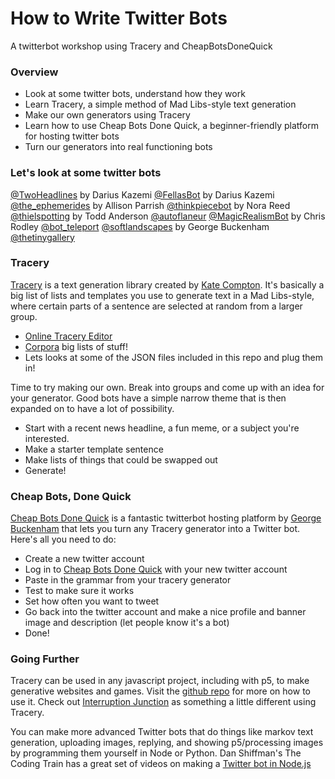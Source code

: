 # How to Write Twitter Bots
A twitterbot workshop using Tracery and CheapBotsDoneQuick

### Overview
- Look at some twitter bots, understand how they work
- Learn Tracery, a simple method of Mad Libs-style text generation
- Make our own generators using Tracery
- Learn how to use Cheap Bots Done Quick, a beginner-friendly platform for hosting twitter bots
- Turn our generators into real functioning bots


### Let's look at some twitter bots
[@TwoHeadlines](https://twitter.com/TwoHeadlines) by Darius Kazemi
[@FellasBot](https://twitter.com/FellasBot) by Darius Kazemi
[@the_ephemerides](https://twitter.com/the_ephemerides) by Allison Parrish
[@thinkpiecebot](https://twitter.com/thinkpiecebot) by Nora Reed
[@thielspotting](https://twitter.com/thielspotting) by Todd Anderson
[@autoflaneur](https://twitter.com/autoflaneur)
[@MagicRealismBot](https://twitter.com/magicrealismbot) by Chris Rodley
[@bot_teleport](https://twitter.com/bot_teleport)
[@softlandscapes](https://twitter.com/softlandscapes) by George Buckenham
[@thetinygallery](https://twitter.com/thetinygallery)

### Tracery
[Tracery](http://tracery.io) is a text generation library created by [Kate Compton](http://www.galaxykate.com/).
It's basically a big list of lists and templates you use to generate text in a Mad Libs-style, where certain parts of a sentence are selected at random from a larger group.

- [Online Tracery Editor](https://beaugunderson.com/tracery-writer/)
- [Corpora](https://github.com/dariusk/corpora/tree/master/data) big lists of stuff!
- Lets looks at some of the JSON files included in this repo and plug them in!

Time to try making our own. Break into groups and come up with an idea for your generator. Good bots have a simple narrow theme that is then expanded on to have a lot of possibility. 

- Start with a recent news headline, a fun meme, or a subject you're interested.
- Make a starter template sentence
- Make lists of things that could be swapped out
- Generate!

### Cheap Bots, Done Quick

[Cheap Bots Done Quick](https://cheapbotsdonequick.com/) is a fantastic twitterbot hosting platform by [George Buckenham](https://v21.io/) that lets you turn any Tracery generator into a Twitter bot. Here's all you need to do:

- Create a new twitter account
- Log in to [Cheap Bots Done Quick](https://cheapbotsdonequick.com/) with your new twitter account
- Paste in the grammar from your tracery generator
- Test to make sure it works
- Set how often you want to tweet
- Go back into the twitter account and make a nice profile and banner image and description (let people know it's a bot)
- Done!

### Going Further
Tracery can be used in any javascript project, including with p5, to make generative websites and games. Visit the [github repo](https://github.com/galaxykate/tracery/tree/tracery2) for more on how to use it. Check out [Interruption Junction](http://squinky.me/interruption/) as something a little different using Tracery.

You can make more advanced Twitter bots that do things like markov text generation, uploading images, replying, and showing p5/processing images by programming them yourself in Node or Python. Dan Shiffman's The Coding Train has a great set of videos on making a [Twitter bot in Node.js](https://www.youtube.com/watch?v=RF5_MPSNAtU)

